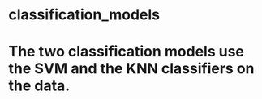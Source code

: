 # classification_models
# The two classification models use the SVM and the KNN classifiers on the data.   
